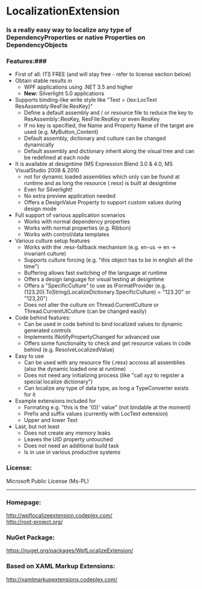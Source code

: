 # LocalizationExtension #
### Is a really easy way to localize any type of DependencyProperties or native Properties on DependencyObjects ###

### Features:###

* First of all: ITS FREE (and will stay free - refer to license section below)
* Obtain stable results in
	* WPF applications using .NET 3.5 and higher
	* **New:** Silverlight 5.0 applications
* Supports binding-like write style like "Text = {lex:LocText ResAssembly:ResFile:ResKey}"
	* Define a default assembly and / or resource file to reduce the key to ResAssembly::ResKey, ResFile:ResKey or even ResKey
	* If no key is specified, the Name and Property Name of the target are used (e.g. MyButton_Content)
	* Default assembly, dictionary and culture can be changed dynamically
	* Default assembly and dictionary inherit along the visual tree and can be redefined at each node
* It is available at designtime (MS Expression Blend 3.0 & 4.0, MS VisualStudio 2008 & 2010
    * not for dynamic loaded assemblies which only can be found at runtime and as long the resource (.resx) is built at designtime
	* Even for Silverlight!
	* No extra preview application needed
	* Offers a DesignValue Property to support custom values during design mode
* Full support of various application scenarios
	* Works with normal dependency properties
	* Works with normal properties (e.g. Ribbon)
	* Works with control/data templates
* Various culture setup features
	* Works with the .resx-fallback mechanism (e.g. en-us -> en -> invariant culture)
	* Supports culture forcing (e.g. "this object has to be in english all the time")
	* Buffering allows fast switching of the language at runtime
	* Offers a design language for visual testing at designtime
	* Offers a "SpecificCulture" to use as IFormatProvider (e.g. (123.20).ToString(LocalizeDictionary.SpecificCulture) = "123.20" or "123,20")
	* Does not alter the culture on Thread.CurrentCulture or Thread.CurrentUICulture (can be changed easily)
* Code behind features:
	* Can be used in code behind to bind localized values to dynamic generated controls
	* Implements INotifyPropertyChanged for advanced use
	* Offers some functionality to check and get resource values in code behind (e.g. ResolveLocalizedValue)
* Easy to use
	* Can be used with any resource file (.resx) accross all assemblies (also the dynamic loaded one at runtime)
	* Does not need any initializing process (like "call xyz to register a special localize dictionary")
	* Can localize any type of data type, as long a TypeConverter exists for it
* Example extensions included for
	* Formating e.g. "this is the '{0}' value" (not bindable at the moment)
	* Prefix and suffix values (currently with LocText extension)
	* Upper and lower Text
* Last, but not least
	* Does not create any memory leaks
	* Leaves the UID property untouched
	* Does not need an additional build task
	* Is in use in various productive systems

### License: ###
Microsoft Public License (Ms-PL)

-----

### Homepage: ###
http://wpflocalizeextension.codeplex.com/  
http://root-project.org/

### NuGet Package: ###
https://nuget.org/packages/WpfLocalizeExtension/

### Based on XAML Markup Extensions: ###
http://xamlmarkupextensions.codeplex.com/